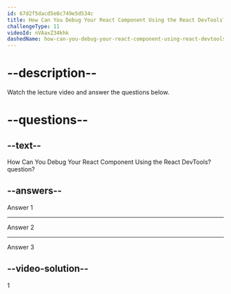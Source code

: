 ```yaml
---
id: 67d2f5dacd5e0c749e5d534c
title: How Can You Debug Your React Component Using the React DevTools?
challengeType: 11
videoId: nVAaxZ34khk
dashedName: how-can-you-debug-your-react-component-using-react-devtools
---
```


# --description--

Watch the lecture video and answer the questions below.

# --questions--

## --text--

How Can You Debug Your React Component Using the React DevTools? question?

## --answers--

Answer 1

---

Answer 2

---

Answer 3

## --video-solution--

1
